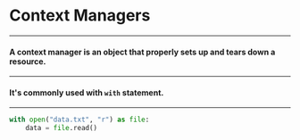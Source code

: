 <!-- .slide: data-auto-animate -->

# Context Managers

---
<!-- .slide: data-auto-animate -->

#### A context manager is an object that properly sets up and tears down a resource.

---
<!-- .slide: data-auto-animate -->

#### It's commonly used with `with` statement.

---
<!-- .slide: data-auto-animate -->


```python
with open("data.txt", "r") as file:
    data = file.read()
```
